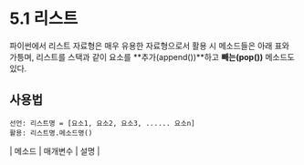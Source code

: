 # 5.1 리스트
파이썬에서 리스트 자료형은 매우 유용한 자료형으로서 활용 시 메소드들은 아래 표와 가틍며, 리스트를 스택과 같이 요소를
**추가(append())**하고 **빼는(pop())** 메소드도 있다.

## 사용법
~~~
선언: 리스트명 = [요소1, 요소2, 요소3, ...... 요소n]
활용: 리스트명.메소드명()
~~~

| 메소드 | 매개변수 | 설명 |
